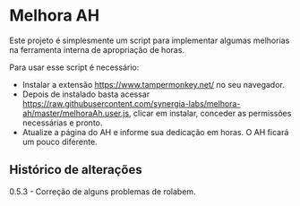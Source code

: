 # Melhora AH

Este projeto é simplesmente um script para implementar algumas melhorias na ferramenta interna de apropriação de horas.

Para usar esse script é necessário:
* Instalar a extensão <https://www.tampermonkey.net/> no seu navegador. 
* Depois de instalado basta acessar <https://raw.githubusercontent.com/synergia-labs/melhora-ah/master/melhoraAh.user.js>, clicar em instalar, conceder as permissões necessárias e pronto. 
* Atualize a página do AH e informe sua dedicação em horas. O AH ficará um pouco diferente.


## Histórico de alterações

0.5.3 - Correção de alguns problemas de rolabem.
